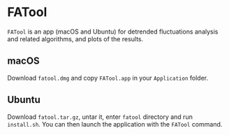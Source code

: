# FATool
`FATool` is an app (macOS and Ubuntu) for detrended fluctuations analysis and related algorithms, and plots of the results.
## macOS

Download `fatool.dmg` and copy `FATool.app` in your `Application` folder.

## Ubuntu
Download `fatool.tar.gz`, untar it, enter `fatool` directory and run `install.sh`. You can then launch the application with the `FATool` command.
